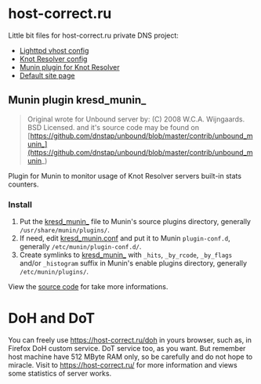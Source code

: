 # host-correct.ru 

Little bit files for host-correct.ru private DNS project:

 - [Lighttpd vhost config](host-correct.ru.conf)
 - [Knot Resolver config](kresd.conf)
 - [Munin plugin for Knot Resolver](kresd_munin_)
 - [Default site page](index.htm)

## Munin plugin kresd_munin_

> Original wrote for Unbound server by:
> (C) 2008 W.C.A. Wijngaards.  BSD Licensed.
> and it's source code may be found on 
> [https://github.com/dnstap/unbound/blob/master/contrib/unbound_munin_](https://github.com/dnstap/unbound/blob/master/contrib/unbound_munin_)

Plugin for Munin to monitor usage of Knot Resolver servers built-in stats counters.

### Install

 1. Put the [kresd_munin_](kresd_munin_) file to Munin's source plugins directory, generally `/usr/share/munin/plugins/`.
 1. If need, edit [kresd_munin.conf](kresd_munin.conf) and put it to Munin `plugin-conf.d`, generally `/etc/munin/plugin-conf.d/`.
 1. Create symlinks to [kresd_munin_](kresd_munin_) with `_hits`, `_by_rcode`, `_by_flags` and/or `_histogram` suffix in Munin's enable plugins directory, generally `/etc/munin/plugins/`.

View the [source code](kresd_munin_) for take more informations.
  
# DoH and DoT

You can freely use https://host-correct.ru/doh in yours browser, such as, in Firefox DoH custom service. DoT service too, as you want. But remember host machine have 512 MByte RAM only, so be carefully and do not hope to miracle.
Visit to https://host-correct.ru/ for more information and views some statistics of server works.